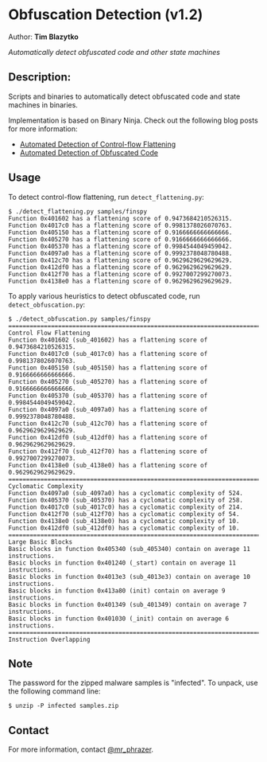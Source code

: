 # Obfuscation Detection (v1.2)
Author: **Tim Blazytko**

_Automatically detect obfuscated code and other state machines_

## Description:

Scripts and binaries to automatically detect obfuscated code and state machines in binaries.

Implementation is based on Binary Ninja. Check out the following blog posts for more information:

* [Automated Detection of Control-flow Flattening](https://synthesis.to/2021/03/03/flattening_detection.html)
* [Automated Detection of Obfuscated Code](https://synthesis.to/2021/08/10/obfuscation_detection.html)

## Usage

To detect control-flow flattening, run `detect_flattening.py`:

```
$ ./detect_flattening.py samples/finspy 
Function 0x401602 has a flattening score of 0.9473684210526315.
Function 0x4017c0 has a flattening score of 0.9981378026070763.
Function 0x405150 has a flattening score of 0.9166666666666666.
Function 0x405270 has a flattening score of 0.9166666666666666.
Function 0x405370 has a flattening score of 0.9984544049459042.
Function 0x4097a0 has a flattening score of 0.9992378048780488.
Function 0x412c70 has a flattening score of 0.9629629629629629.
Function 0x412df0 has a flattening score of 0.9629629629629629.
Function 0x412f70 has a flattening score of 0.9927007299270073.
Function 0x4138e0 has a flattening score of 0.9629629629629629.
```

To apply various heuristics to detect obfuscated code, run `detect_obfuscation.py`:

```
$ ./detect_obfuscation.py samples/finspy 
================================================================================
Control Flow Flattening
Function 0x401602 (sub_401602) has a flattening score of 0.9473684210526315.
Function 0x4017c0 (sub_4017c0) has a flattening score of 0.9981378026070763.
Function 0x405150 (sub_405150) has a flattening score of 0.9166666666666666.
Function 0x405270 (sub_405270) has a flattening score of 0.9166666666666666.
Function 0x405370 (sub_405370) has a flattening score of 0.9984544049459042.
Function 0x4097a0 (sub_4097a0) has a flattening score of 0.9992378048780488.
Function 0x412c70 (sub_412c70) has a flattening score of 0.9629629629629629.
Function 0x412df0 (sub_412df0) has a flattening score of 0.9629629629629629.
Function 0x412f70 (sub_412f70) has a flattening score of 0.9927007299270073.
Function 0x4138e0 (sub_4138e0) has a flattening score of 0.9629629629629629.
================================================================================
Cyclomatic Complexity
Function 0x4097a0 (sub_4097a0) has a cyclomatic complexity of 524.
Function 0x405370 (sub_405370) has a cyclomatic complexity of 258.
Function 0x4017c0 (sub_4017c0) has a cyclomatic complexity of 214.
Function 0x412f70 (sub_412f70) has a cyclomatic complexity of 54.
Function 0x4138e0 (sub_4138e0) has a cyclomatic complexity of 10.
Function 0x412df0 (sub_412df0) has a cyclomatic complexity of 10.
================================================================================
Large Basic Blocks
Basic blocks in function 0x405340 (sub_405340) contain on average 11 instructions.
Basic blocks in function 0x401240 (_start) contain on average 11 instructions.
Basic blocks in function 0x4013e3 (sub_4013e3) contain on average 10 instructions.
Basic blocks in function 0x413a80 (init) contain on average 9 instructions.
Basic blocks in function 0x401349 (sub_401349) contain on average 7 instructions.
Basic blocks in function 0x401030 (_init) contain on average 6 instructions.
================================================================================
Instruction Overlapping
```


## Note

The password for the zipped malware samples is "infected". To unpack, use the following command line:

```
$ unzip -P infected samples.zip
```

## Contact

For more information, contact [@mr_phrazer](https://twitter.com/mr_phrazer).

